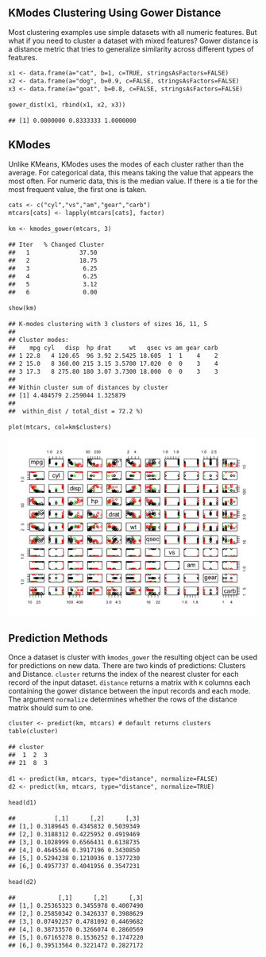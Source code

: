 KModes Clustering Using Gower Distance
--------------------------------------

Most clustering examples use simple datasets with all numeric features.
But what if you need to cluster a dataset with mixed features? Gower
distance is a distance metric that tries to generalize similarity across
different types of features.

    x1 <- data.frame(a="cat", b=1, c=TRUE, stringsAsFactors=FALSE)
    x2 <- data.frame(a="dog", b=0.9, c=FALSE, stringsAsFactors=FALSE)
    x3 <- data.frame(a="goat", b=0.8, c=FALSE, stringsAsFactors=FALSE)

    gower_dist(x1, rbind(x1, x2, x3))

    ## [1] 0.0000000 0.8333333 1.0000000

KModes
------

Unlike KMeans, KModes uses the modes of each cluster rather than the
average. For categorical data, this means taking the value that appears
the most often. For numeric data, this is the median value. If there is
a tie for the most frequent value, the first one is taken.

    cats <- c("cyl","vs","am","gear","carb")
    mtcars[cats] <- lapply(mtcars[cats], factor)

    km <- kmodes_gower(mtcars, 3)

    ## Iter   % Changed Cluster
    ##   1              37.50
    ##   2              18.75
    ##   3               6.25
    ##   4               6.25
    ##   5               3.12
    ##   6               0.00

    show(km)

    ## K-modes clustering with 3 clusters of sizes 16, 11, 5
    ## 
    ## Cluster modes:
    ##    mpg cyl   disp  hp drat     wt   qsec vs am gear carb
    ## 1 22.8   4 120.65  96 3.92 2.5425 18.605  1  1    4    2
    ## 2 15.0   8 360.00 215 3.15 3.5700 17.020  0  0    3    4
    ## 3 17.3   8 275.80 180 3.07 3.7300 18.000  0  0    3    3
    ## 
    ## Within cluster sum of distances by cluster
    ## [1] 4.484579 2.259044 1.325879
    ## 
    ##  within_dist / total_dist = 72.2 %)

    plot(mtcars, col=km$clusters)

![](README_files/figure-markdown_strict/unnamed-chunk-3-1.png)

Prediction Methods
------------------

Once a dataset is cluster with `kmodes_gower` the resulting object can
be used for predictions on new data. There are two kinds of predictions:
Clusters and Distance. `cluster` returns the index of the nearest
cluster for each record of the input dataset. `distance` returns a
matrix with `K` columns each containing the gower distance between the
input records and each mode. The argument `normalize` determines whether
the rows of the distance matrix should sum to one.

    cluster <- predict(km, mtcars) # default returns clusters
    table(cluster)

    ## cluster
    ##  1  2  3 
    ## 21  8  3

    d1 <- predict(km, mtcars, type="distance", normalize=FALSE)
    d2 <- predict(km, mtcars, type="distance", normalize=TRUE)

    head(d1)

    ##           [,1]      [,2]      [,3]
    ## [1,] 0.3189645 0.4345832 0.5039349
    ## [2,] 0.3188312 0.4225952 0.4919469
    ## [3,] 0.1028999 0.6566431 0.6138735
    ## [4,] 0.4645546 0.3917196 0.3430850
    ## [5,] 0.5294238 0.1210936 0.1377230
    ## [6,] 0.4957737 0.4041956 0.3547231

    head(d2)

    ##            [,1]      [,2]      [,3]
    ## [1,] 0.25365323 0.3455978 0.4007490
    ## [2,] 0.25850342 0.3426337 0.3988629
    ## [3,] 0.07492257 0.4781092 0.4469682
    ## [4,] 0.38733570 0.3266074 0.2860569
    ## [5,] 0.67165278 0.1536252 0.1747220
    ## [6,] 0.39513564 0.3221472 0.2827172
